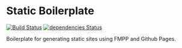 # Static Boilerplate
[![Build Status](https://travis-ci.com/ratherblue/static-boilerplate.svg?branch=master)](https://travis-ci.com/ratherblue/static-boilerplate) [![dependencies Status](https://david-dm.org/ratherblue/static-boilerplate/status.svg)](https://david-dm.org/ratherblue/static-boilerplate)

Boilerplate for generating static sites using FMPP and Github Pages.
